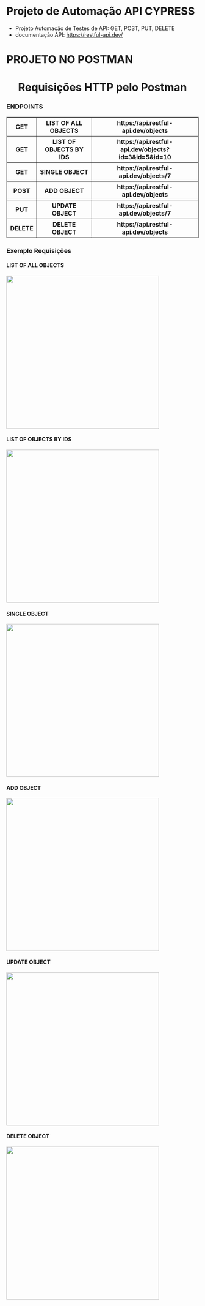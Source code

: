 # Projeto de Automação API CYPRESS

- Projeto Automação de Testes de API: GET, POST, PUT, DELETE
- documentação API: https://restful-api.dev/


# PROJETO NO POSTMAN 
<h1 align="center"> Requisições HTTP pelo Postman</h1>

<h3>ENDPOINTS</h4>
<table border="1">
    <tr>
        <th>GET</th>
        <th>LIST OF ALL OBJECTS</th>
        <th>https://api.restful-api.dev/objects</th>
    </tr>
    <tr>
        <th>GET</th>
        <th>LIST OF OBJECTS BY IDS</th>
        <th>https://api.restful-api.dev/objects?id=3&id=5&id=10</th>
    </tr><tr>
        <th>GET</th>
        <th>SINGLE OBJECT</th>
        <th>https://api.restful-api.dev/objects/7</th>
    </tr><tr>
        <th>POST</th>
        <th>ADD OBJECT</th>
        <th>https://api.restful-api.dev/objects</th>
    </tr><tr>
        <th>PUT</th>
        <th>UPDATE OBJECT</th>
        <th>https://api.restful-api.dev/objects/7</th>
    </tr><tr>
        <th>DELETE</th>
        <th>DELETE OBJECT</th>
        <th>https://api.restful-api.dev/objects</th>
    </tr>
</table>

<h3>Exemplo Requisições</h3>

<h4>LIST OF ALL OBJECTS</h4>
<img src="https://github.com/IngridVanzeli/RESTFUL-API/assets/47196643/34f4080d-c4af-4987-ba96-72b888650cd9" width="400"/>

<h4>LIST OF OBJECTS BY IDS</h4>
<img src="https://github.com/IngridVanzeli/RESTFUL-API/assets/47196643/064198c4-625a-4833-8df3-eacfebdd5d54" width="400"/>

<h4>SINGLE OBJECT</h4>
<img src="https://github.com/IngridVanzeli/RESTFUL-API/assets/47196643/ea37011a-b521-496a-b513-7e160cc92725"width="400"/>

<h4>ADD OBJECT</h4>
<img src="https://github.com/IngridVanzeli/RESTFUL-API/assets/47196643/70bafa58-87ba-4c6f-bd69-c9bcfe948373" width="400"/>

<h4>UPDATE OBJECT</h4>
<img src="https://github.com/IngridVanzeli/RESTFUL-API/assets/47196643/ee245b82-6ed4-4eac-badc-69ed2ffef866" width="400"/>

<h4>DELETE OBJECT</h4>
<img src="https://github.com/IngridVanzeli/RESTFUL-API/assets/47196643/94436ac0-c574-46f4-a1fa-f6484921f4fb" width="400"/>

